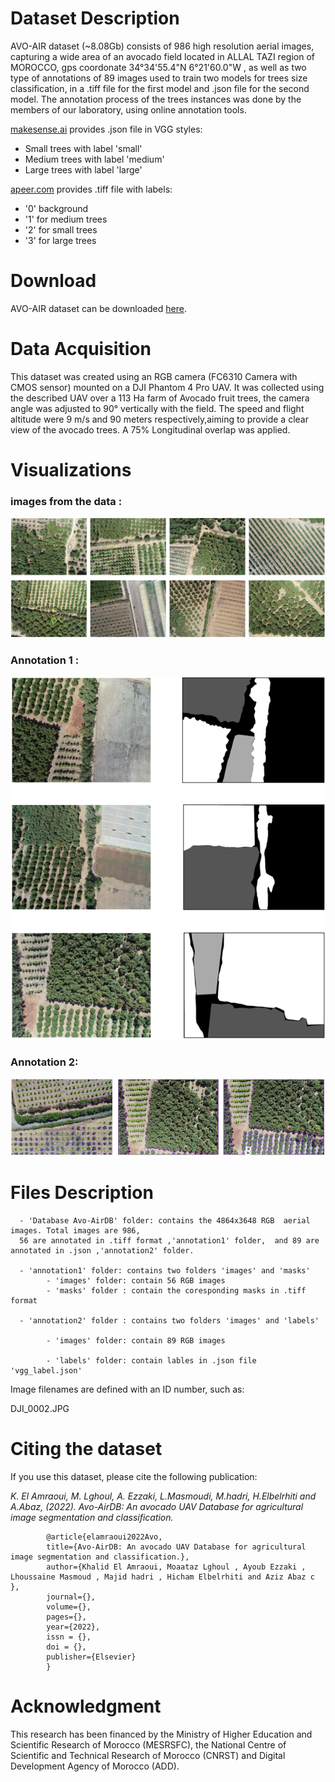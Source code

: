 # Dataset Description
AVO-AIR dataset (~8.08Gb) consists of 986 high resolution aerial images, capturing a wide area of an avocado field located in ALLAL TAZI region of MOROCCO, gps coordonate 34°34'55.4"N 6°21'60.0"W , as well as two type of annotations of 89 images used to train two models for trees size classification, in a .tiff file for the first model and .json file for the second model. The annotation process of the trees instances was done by the members of our laboratory, using online annotation tools.

[makesense.ai](https://www.makesense.ai/) provides .json file in VGG styles:


- Small trees with label 'small'
- Medium trees with label 'medium'
- Large trees with label 'large'

[apeer.com](https://www.apeer.com/) provides .tiff file with labels:

- '0' background
- '1' for medium trees
- '2' for small trees
- '3' for large trees

# Download
AVO-AIR dataset can be downloaded [here](https://www.genome.gov/).
# Data Acquisition

This dataset was created using an RGB camera (FC6310 Camera with CMOS sensor) mounted on a DJI Phantom 4 Pro UAV. It was collected using the described UAV over a 113 Ha farm of Avocado fruit trees, the camera angle was adjusted to 90° vertically with the field. The speed and flight altitude were 9 m/s and 90 meters respectively,aiming to provide a clear view of the avocado trees. A 75% Longitudinal overlap was applied.
# Visualizations

### images from the data :

![Screenshot](database.png)

### Annotation 1 :

![Screenshot](tiff_labels.png)

### Annotation 2:


![Screenshot](VGG_labels.png)


# Files Description

      - 'Database Avo-AirDB' folder: contains the 4864x3648 RGB  aerial images. Total images are 986, 
      56 are annotated in .tiff format ,'annotation1' folder,  and 89 are annotated in .json ,'annotation2' folder.

      - 'annotation1' folder: contains two folders 'images' and 'masks'
            - 'images' folder: contain 56 RGB images
            - 'masks' folder : contain the coresponding masks in .tiff format
    
      - 'annotation2' folder : contains two folders 'images' and 'labels'

            - 'images' folder: contain 89 RGB images
    
            - 'labels' folder: contain lables in .json file 'vgg_label.json'
   
Image filenames are defined with an ID number, such as:
 
 DJI_0002.JPG
 
# Citing the dataset

If you use this dataset, please cite the following publication:

_K. El Amraoui, M. Lghoul, A. Ezzaki, L.Masmoudi, M.hadri, H.Elbelrhiti and A.Abaz, (2022). Avo-AirDB: An avocado UAV Database for agricultural image segmentation and classification._ 


            @article{elamraoui2022Avo,
            title={Avo-AirDB: An avocado UAV Database for agricultural image segmentation and classification.},
            author={Khalid El Amraoui, Moaataz Lghoul , Ayoub Ezzaki , Lhoussaine Masmoud , Majid hadri , Hicham Elbelrhiti and Aziz Abaz c },
            journal={},
            volume={},
            pages={},
            year={2022},
            issn = {},
            doi = {},
            publisher={Elsevier}
            }
            
# Acknowledgment

This research has been financed by the Ministry of Higher Education and Scientific Research of Morocco (MESRSFC), the National Centre of Scientific and Technical Research of Morocco (CNRST) and Digital Development Agency of Morocco (ADD).
